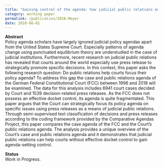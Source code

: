 ```yaml
---
title: "Gaining control of the agenda: how judicial public relations enable courts to focus issue attention"
category: working paper
permalink: /publication/2018-Meyer
date: 2018-06-01
---
```


<p><b>Abstract</b><br>
 Policy agenda scholars have largely ignored judicial policy agendas apart from the United States Supreme Court. Especially patterns of agenda change using punctuated equilibrium theory are understudied in the case of judicial institutions. Furthermore, recent research on judicial public relations has revealed that courts around the world especially use press release to strategically promote specific decisions. In this context, this paper asks the following research question: Do public relations help courts focus their policy agenda? To address this gap the case and public relations agenda of the German Federal Constitutional Court (FCC) between 1996 and 2018 will be examined. The data for this analysis includes 6941 court cases decided by Court and 1539 decision-related press releases. As the FCC does not possess an effective docket control, its agenda is quite fragmentated. This paper argues that the Court can strategically focus its policy agenda on specific issues using press releases as a means of judicial public relations. Through semi-supervised text classification of decisions and press releases according to the coding framework provided by the Comparative Agendas Project, this paper compares the case agenda of the FCC and the Court’s public relations agenda. The analysis provides a unique overview of the Court’s case and public relations agenda and it demonstrates that judicial public relations can help courts without effective docket control to gain agenda-setting control.</p>

<p><b>Status</b><br>
Work in Progress.</p>
